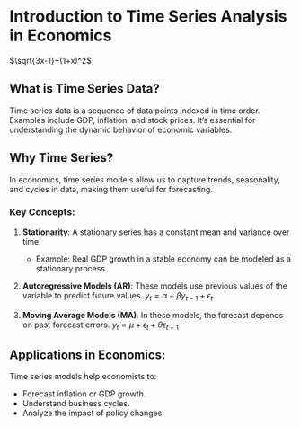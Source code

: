 # Introduction to Time Series Analysis in Economics
$\sqrt{3x-1}+(1+x)^2$
## What is Time Series Data?
Time series data is a sequence of data points indexed in time order. Examples include GDP, inflation, and stock prices. It’s essential for understanding the dynamic behavior of economic variables.

## Why Time Series?
In economics, time series models allow us to capture trends, seasonality, and cycles in data, making them useful for forecasting.

### Key Concepts:
1. **Stationarity**: A stationary series has a constant mean and variance over time.
   - Example: Real GDP growth in a stable economy can be modeled as a stationary process.

2. **Autoregressive Models (AR)**: These models use previous values of the variable to predict future values.
   $y_t = \alpha + \beta y_{t-1} + \epsilon_t$

3. **Moving Average Models (MA)**: In these models, the forecast depends on past forecast errors.
   $y_t = \mu + \epsilon_t + \theta \epsilon_{t-1}$

## Applications in Economics:
Time series models help economists to:
- Forecast inflation or GDP growth.
- Understand business cycles.
- Analyze the impact of policy changes.
